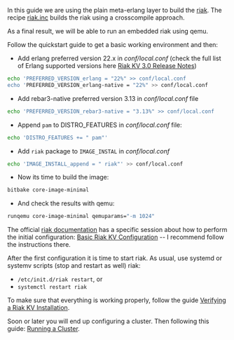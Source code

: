 In this guide we are using the plain meta-erlang layer to build the [riak](http://www.riak.info). The recipe [riak.inc](https://github.com/meta-erlang/meta-erlang/blob/master/recipes-database/riak/riak.inc) builds the riak using a crosscompile approach.

As a final result, we will be able to run an embedded riak using qemu.

Follow the quickstart guide to get a basic working environment and then:

 * Add erlang preferred version 22.x in _conf/local.conf_ (check the full list of Erlang supported versions here [Riak KV 3.0 Release Notes](https://github.com/basho/riak/blob/develop-3.0/RELEASE-NOTES.md#riak-kv-30-release-notes))
```bash
echo 'PREFERRED_VERSION_erlang = "22%" >> conf/local.conf
echo 'PREFERRED_VERSION_erlang-native = "22%" >> conf/local.conf
```
 * Add rebar3-native preferred version 3.13 in _conf/local.conf_ file
```bash
echo 'PREFERRED_VERSION_rebar3-native = "3.13%" >> conf/local.conf
```
 * Append `pam` to DISTRO_FEATURES in _conf/local.conf_ file:
```bash
echo 'DISTRO_FEATURES += " pam"'
```
 * Add `riak` package to `IMAGE_INSTAL` in _conf/local.conf_
```bash
echo 'IMAGE_INSTALL_append = " riak"' >> conf/local.conf
```
 * Now its time to build the image:
```bash
bitbake core-image-minimal
```
 * And check the results with qemu:
```bash
runqemu core-image-minimal qemuparams="-m 1024"
```

The official [riak documentation](https://docs.riak.com/riak/kv/2.2.3/index.html) has a specific session about how to perform the initial configuration: [Basic Riak KV Configuration](https://docs.riak.com/riak/kv/2.2.3/configuring/basic.1.html) -- I recommend follow the instructions there.

After the first configuration it is time to start riak. As usual, use systemd or systemv scripts (stop and restart as well) riak:

 * `/etc/init.d/riak restart`, or
 * `systemctl restart riak`

To make sure that everything is working properly, follow the guide [Verifying a Riak KV Installation](https://docs.riak.com/riak/kv/2.2.3/setup/installing/verify/index.html).

Soon or later you will end up configuring a cluster. Then following this guide: [Running a Cluster](https://docs.riak.com/riak/kv/2.2.3/using/running-a-cluster.1.html).